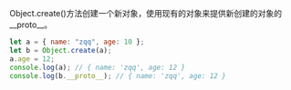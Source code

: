 Object.create()方法创建一个新对象，使用现有的对象来提供新创建的对象的\_\_proto\_\_。

```js
let a = { name: "zqq", age: 10 };
let b = Object.create(a);
a.age = 12;
console.log(a); // { name: 'zqq', age: 12 }
console.log(b.__proto__); // { name: 'zqq', age: 12 }
```
